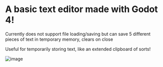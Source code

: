 # A basic text editor made with Godot 4!

Currently does not support file loading/saving but can save 5 different pieces of text in temporary memory, clears on close

Useful for temporarily storing text, like an extended clipboard of sorts!

![image](https://github.com/user-attachments/assets/f9fbc2ed-c6d6-4eeb-9813-d7bd3c2db91a)
